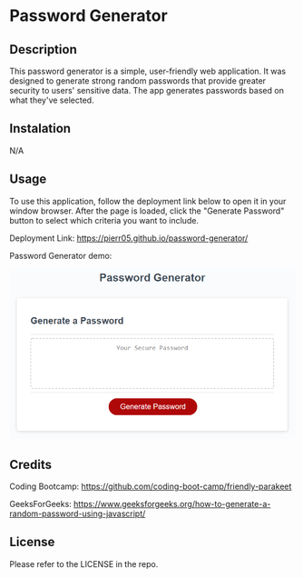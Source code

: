 # Password Generator

## Description 

This password generator is a simple, user-friendly web application. It was designed to generate strong random passwords that provide greater security to users' sensitive data. The app generates passwords based on what they've selected. 

## Instalation

N/A

## Usage 

To use this application, follow the deployment link below to open it in your window browser. After the page is loaded, click the "Generate Password" button to select which criteria you want to include.

Deployment Link: https://pierr05.github.io/password-generator/

Password Generator demo: 

![Screenshot of the Password Generator Webpage.](.//assets/img/password-generator-demo.png)

## Credits 

Coding Bootcamp: https://github.com/coding-boot-camp/friendly-parakeet

GeeksForGeeks: https://www.geeksforgeeks.org/how-to-generate-a-random-password-using-javascript/

## License

Please refer to the LICENSE in the repo.